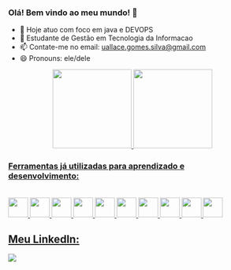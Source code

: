 ### Olá! Bem vindo ao meu mundo! 👋


- 🔭 Hoje atuo com foco em java e DEVOPS
- 🌱 Estudante de Gestão em Tecnologia da Informacao
- 📫 Contate-me no email: uallace.gomes.silva@gmail.com
- 😄 Pronouns: ele/dele

<div align="center">
  <a href="https://github.com/Uallace">
  <img height="160em" src="https://github-readme-stats.vercel.app/api?username=uallace&show_icons=true&theme=dracula&include_all_commits=true&count_private=true"/>
  <img height="160em" src="https://github-readme-stats.vercel.app/api/top-langs/?username=uallace&layout=compact&langs_count=7&theme=dracula"/>
</div>
  
### Ferramentas já utilizadas para aprendizado e desenvolvimento:
  
  <div style="display: inline_block"><br>
    <img src="https://cdn.jsdelivr.net/gh/devicons/devicon/icons/html5/html5-original-wordmark.svg" height=40 />
    <img src="https://cdn.jsdelivr.net/gh/devicons/devicon/icons/java/java-original.svg" height=40/>
    <img src="https://cdn.jsdelivr.net/gh/devicons/devicon/icons/javascript/javascript-original.svg" height=40 />
    <img src="https://cdn.jsdelivr.net/gh/devicons/devicon/icons/spring/spring-original.svg" height=40 />
    <img src="https://cdn.jsdelivr.net/gh/devicons/devicon/icons/css3/css3-original.svg" height=40 />
    <img src="https://cdn.jsdelivr.net/gh/devicons/devicon/icons/mysql/mysql-original.svg" height=40 />
    <img src="https://cdn.jsdelivr.net/gh/devicons/devicon/icons/docker/docker-original.svg" height=40 />
    <img src="https://cdn.jsdelivr.net/gh/devicons/devicon/icons/jenkins/jenkins-original.svg" height=40 />
    <img src="https://cdn.jsdelivr.net/gh/devicons/devicon/icons/jquery/jquery-original.svg" height=40 />
    <img src="https://cdn.jsdelivr.net/gh/devicons/devicon/icons/dot-net/dot-net-original.svg" height= 40/>
  </div>

  ## Meu LinkedIn:
  
  <div>
   <a href="https://www.linkedin.com/in/uallace-gomes-da-silva-98465b3b/" target="_blank"><img src="https://img.shields.io/badge/LinkedIn-0077B5?style=for-the-   badge&logo=linkedin&logoColor=white" target="_blank"></a>
  <div>
